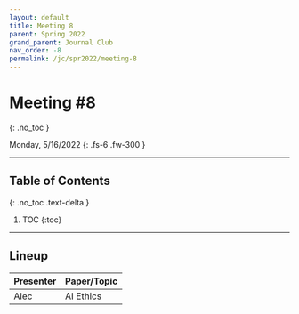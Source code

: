 ```yaml
---
layout: default
title: Meeting 8
parent: Spring 2022
grand_parent: Journal Club
nav_order: -8
permalink: /jc/spr2022/meeting-8
---
```


# Meeting #8
{: .no_toc }

Monday, 5/16/2022
{: .fs-6 .fw-300 }

---

## Table of Contents
{: .no_toc .text-delta }

1. TOC
{:toc}

---


## Lineup

| Presenter | Paper/Topic |
| --- | --- |
| Alec | AI Ethics |
